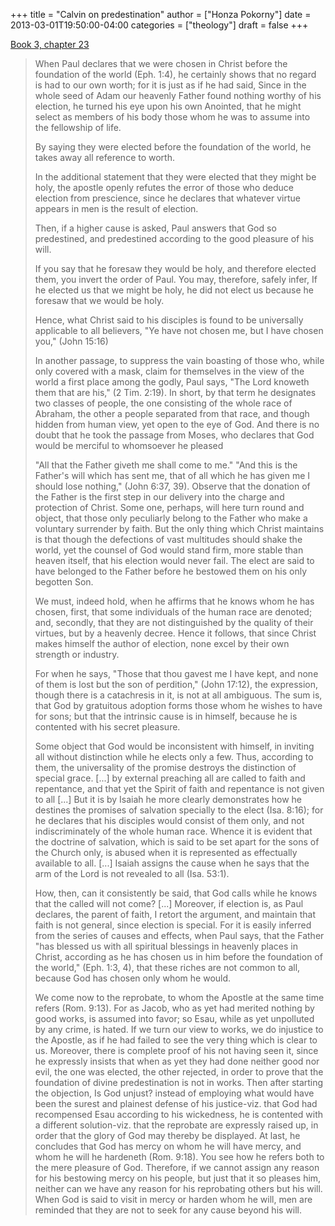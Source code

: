 +++
title = "Calvin on predestination"
author = ["Honza Pokorny"]
date = 2013-03-01T19:50:00-04:00
categories = ["theology"]
draft = false
+++

[Book 3, chapter 23](http://www.ccel.org/ccel/calvin/institutes.v.xxiii.html)

> When Paul declares that we were chosen in Christ before the foundation of
> the world (Eph. 1:4), he certainly shows that no regard is had to our own
> worth; for it is just as if he had said, Since in the whole seed of Adam
> our heavenly Father found nothing worthy of his election, he turned his eye
> upon his own Anointed, that he might select as members of his body those
> whom he was to assume into the fellowship of life.
>
> By saying they were elected before the foundation of the world, he takes
> away all reference to worth.
>
> In the additional statement that they were elected that they might be holy,
> the apostle openly refutes the error of those who deduce election from
> prescience, since he declares that whatever virtue appears in men is the
> result of election.
>
> Then, if a higher cause is asked, Paul answers that God so predestined, and
> predestined according to the good pleasure of his will.
>
> If you say that he foresaw they would be holy, and therefore elected them,
> you invert the order of Paul.  You may, therefore, safely infer, If he
> elected us that we might be holy, he did not elect us because he foresaw
> that we would be holy.
>
> Hence, what Christ said to his disciples is found to be universally
> applicable to all believers, "Ye have not chosen me, but I have chosen
> you," (John 15:16)
>
> In another passage, to suppress the vain boasting of those who, while only
> covered with a mask, claim for themselves in the view of the world a first
> place among the godly, Paul says, "The Lord knoweth them that are his," (2
> Tim. 2:19). In short, by that term he designates two classes of people, the
> one consisting of the whole race of Abraham, the other a people separated
> from that race, and though hidden from human view, yet open to the eye of
> God. And there is no doubt that he took the passage from Moses, who
> declares that God would be merciful to whomsoever he pleased
>
> "All that the Father giveth me shall come to me." "And this is the Father's
> will which has sent me, that of all which he has given me I should lose
> nothing," (John 6:37, 39). Observe that the donation of the Father is the
> first step in our delivery into the charge and protection of Christ. Some
> one, perhaps, will here turn round and object, that those only peculiarly
> belong to the Father who make a voluntary surrender by faith. But the only
> thing which Christ maintains is that though the defections of vast
> multitudes should shake the world, yet the counsel of God would stand firm,
> more stable than heaven itself, that his election would never fail. The
> elect are said to have belonged to the Father before he bestowed them on
> his only begotten Son.
>
> We must, indeed hold, when he affirms that he knows whom he has chosen,
> first, that some individuals of the human race are denoted; and, secondly,
> that they are not distinguished by the quality of their virtues, but by a
> heavenly decree. Hence it follows, that since Christ makes himself the
> author of election, none excel by their own strength or industry.
>
> For when he says, "Those that thou gavest me I have kept, and none of them
> is lost but the son of perdition," (John 17:12), the expression, though
> there is a catachresis in it, is not at all ambiguous. The sum is, that God
> by gratuitous adoption forms those whom he wishes to have for sons; but
> that the intrinsic cause is in himself, because he is contented with his
> secret pleasure.
>
> Some object that God would be inconsistent with himself, in inviting all
> without distinction while he elects only a few. Thus, according to them,
> the universality of the promise destroys the distinction of special grace.
> [...] by external preaching all are called to faith and repentance, and
> that yet the Spirit of faith and repentance is not given to all [...] But
> it is by Isaiah he more clearly demonstrates how he destines the promises
> of salvation specially to the elect (Isa. 8:16); for he declares that his
> disciples would consist of them only, and not indiscriminately of the whole
> human race. Whence it is evident that the doctrine of salvation, which is
> said to be set apart for the sons of the Church only, is abused when it is
> represented as effectually available to all. [...] Isaiah assigns the cause
> when he says that the arm of the Lord is not revealed to all (Isa. 53:1).
>
> How, then, can it consistently be said, that God calls while he knows that
> the called will not come? [...] Moreover, if election is, as Paul declares,
> the parent of faith, I retort the argument, and maintain that faith is not
> general, since election is special. For it is easily inferred from the
> series of causes and effects, when Paul says, that the Father "has blessed
> us with all spiritual blessings in heavenly places in Christ, according as
> he has chosen us in him before the foundation of the world," (Eph. 1:3, 4),
> that these riches are not common to all, because God has chosen only whom
> he would.
>
> We come now to the reprobate, to whom the Apostle at the same time refers
> (Rom. 9:13). For as Jacob, who as yet had merited nothing by good works, is
> assumed into favor; so Esau, while as yet unpolluted by any crime, is
> hated. If we turn our view to works, we do injustice to the Apostle, as if
> he had failed to see the very thing which is clear to us. Moreover, there
> is complete proof of his not having seen it, since he expressly insists
> that when as yet they had done neither good nor evil, the one was elected,
> the other rejected, in order to prove that the foundation of divine
> predestination is not in works. Then after starting the objection, Is God
> unjust? instead of employing what would have been the surest and plainest
> defense of his justice-viz. that God had recompensed Esau according to his
> wickedness, he is contented with a different solution-viz. that the
> reprobate are expressly raised up, in order that the glory of God may
> thereby be displayed. At last, he concludes that God has mercy on whom he
> will have mercy, and whom he will he hardeneth (Rom. 9:18). You see how he
> refers both to the mere pleasure of God. Therefore, if we cannot assign any
> reason for his bestowing mercy on his people, but just that it so pleases
> him, neither can we have any reason for his reprobating others but his
> will. When God is said to visit in mercy or harden whom he will, men are
> reminded that they are not to seek for any cause beyond his will.
